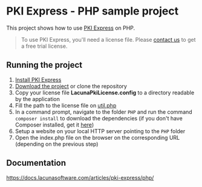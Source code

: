 # PKI Express - PHP sample project

This project shows how to use [PKI Express](https://docs.lacunasoftware.com/articles/pki-express/) on PHP.

> To use PKI Express, you'll need a license file. Please [contact us](https://www.lacunasoftware.com/en/home/purchase)
> to get a free trial license.

## Running the project

1. [Install PKI Express](https://docs.lacunasoftware.com/articles/pki-express/setup/)
1. [Download the project](https://github.com/LacunaSoftware/PkiExpressSamples/archive/master.zip) or clone the repository
1. Copy your license file **LacunaPkiLicense.config** to a directory readable by the application
1. Fill the path to the license file on [util.php](util.php)
1. In a command prompt, navigate to the folder `PHP` and run the command `composer install` to download the dependencies
   (if you don't have Composer installed, get it [here](https://getcomposer.org/))
1. Setup a website on your local HTTP server pointing to the `PHP` folder
1. Open the index.php file on the browser on the corresponding URL (depending on the previous step)

## Documentation

https://docs.lacunasoftware.com/articles/pki-express/php/
